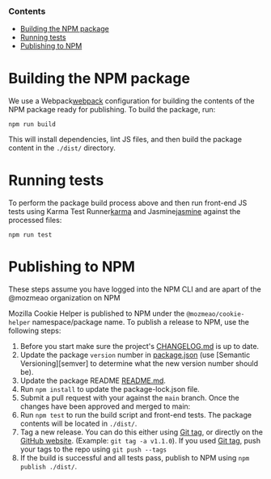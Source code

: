 <!-- START doctoc generated TOC please keep comment here to allow auto update -->
<!-- DON'T EDIT THIS SECTION, INSTEAD RE-RUN doctoc TO UPDATE -->

### Contents

-   [Building the NPM package](#building-the-npm-package)
-   [Running tests](#running-tests)
-   [Publishing to NPM](#publishing-to-npm)

<!-- END doctoc generated TOC please keep comment here to allow auto update -->

[git-tag]: https://git-scm.com/book/en/v2/Git-Basics-Tagging
[package.json]: https://github.com/mozmeao/cookie-helper/blob/master/package.json
[releases]: https://github.com/mozmeao/cookie-helper/releases/latest
[readme]: https://github.commozmeao/cookie-helper/blob/master/README.md
[changelog]: https://github.com/mozmeao/cookie-helper/blob/master/CHANGELOG.md
[webpack]: https://webpack.js.org/
[karma]: http://karma-runner.github.io/latest/index.html
[jasmine]: https://jasmine.github.io/

# Building the NPM package

We use a Webpack[webpack] configuration for building the contents of the NPM package ready for publishing. To build the package, run:

```
npm run build
```

This will install dependencies, lint JS files, and then build the package content in the `./dist/` directory.

# Running tests

To perform the package build process above and then run front-end JS tests using Karma Test Runner[karma] and Jasmine[jasmine] against the processed files:

```
npm run test
```

# Publishing to NPM

These steps assume you have logged into the NPM CLI and are apart of the @mozmeao organization on NPM

Mozilla Cookie Helper is published to NPM under the `@mozmeao/cookie-helper` namespace/package name. To publish a release to NPM, use the following steps:

1. Before you start make sure the project's [CHANGELOG.md][changelog] is up to date.
2. Update the package `version` number in [package.json][package.json] (use [Semantic Versioning][semver] to determine what the new version number should be).
3. Update the package README [README.md][readme].
4. Run `npm install` to update the package-lock.json file.
5. Submit a pull request with your against the `main` branch. Once the changes have been approved and merged to main:
6. Run `npm test` to run the build script and front-end tests. The package contents will be located in `./dist/`.
7. Tag a new release. You can do this either using [Git tag][git-tag], or directly on the [GitHub website][releases]. (Example: `git tag -a v1.1.0`). If you used [Git tag][git-tag], push your tags to the repo using `git push --tags`
8. If the build is successful and all tests pass, publish to NPM using `npm publish ./dist/`.

